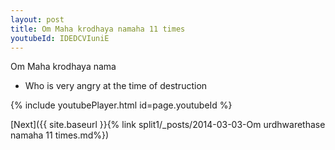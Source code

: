 ```yaml
---
layout: post
title: Om Maha krodhaya namaha 11 times
youtubeId: IDEDCVIuniE
---
```

 
 
Om Maha krodhaya nama 
 
 -  Who is very angry at the time of destruction 
 
  
 
  
 
 
 
 
 
 


{% include youtubePlayer.html id=page.youtubeId %}
 
[Next]({{ site.baseurl }}{% link  split1/_posts/2014-03-03-Om urdhwarethase namaha 11 times.md%})
 
